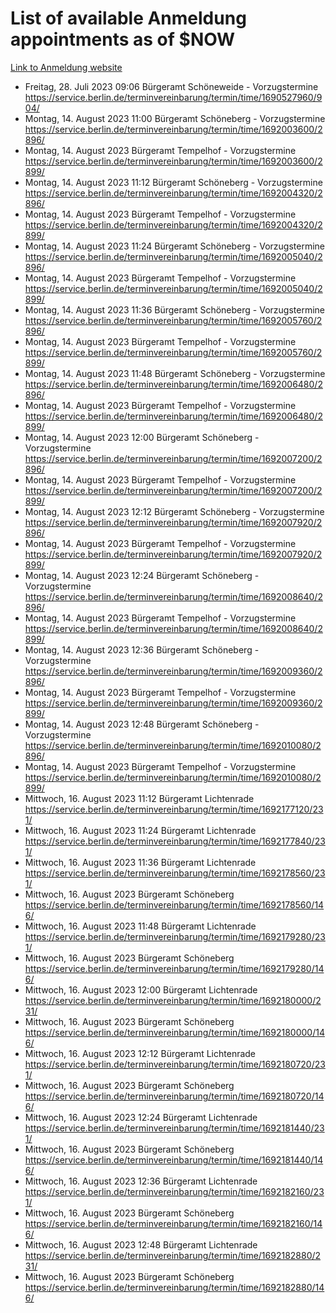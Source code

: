 # List of available Anmeldung appointments as of $NOW
[Link to Anmeldung website](https://service.berlin.de/terminvereinbarung/termin/tag.php?termin=1&anliegen[]=120686&dienstleisterlist=122210,122217,327316,122219,327312,122227,327314,122231,327346,122243,327348,122254,122252,329742,122260,329745,122262,329748,122271,327278,122273,327274,122277,327276,330436,122280,327294,122282,327290,122284,327292,122291,327270,122285,327266,122286,327264,122296,327268,150230,329760,122297,327286,122294,327284,122312,329763,122314,329775,122304,327330,122311,327334,122309,327332,317869,122281,327352,122279,329772,122283,122276,327324,122274,327326,122267,329766,122246,327318,122251,327320,122257,327322,122208,327298,122226,327300&herkunft=http%3A%2F%2Fservice.berlin.de%2Fdienstleistung%2F120686%2F)
- Freitag, 28. Juli 2023 09:06 Bürgeramt Schöneweide - Vorzugstermine https://service.berlin.de/terminvereinbarung/termin/time/1690527960/904/
- Montag, 14. August 2023 11:00 Bürgeramt Schöneberg - Vorzugstermine https://service.berlin.de/terminvereinbarung/termin/time/1692003600/2896/
- Montag, 14. August 2023  Bürgeramt Tempelhof - Vorzugstermine https://service.berlin.de/terminvereinbarung/termin/time/1692003600/2899/
- Montag, 14. August 2023 11:12 Bürgeramt Schöneberg - Vorzugstermine https://service.berlin.de/terminvereinbarung/termin/time/1692004320/2896/
- Montag, 14. August 2023  Bürgeramt Tempelhof - Vorzugstermine https://service.berlin.de/terminvereinbarung/termin/time/1692004320/2899/
- Montag, 14. August 2023 11:24 Bürgeramt Schöneberg - Vorzugstermine https://service.berlin.de/terminvereinbarung/termin/time/1692005040/2896/
- Montag, 14. August 2023  Bürgeramt Tempelhof - Vorzugstermine https://service.berlin.de/terminvereinbarung/termin/time/1692005040/2899/
- Montag, 14. August 2023 11:36 Bürgeramt Schöneberg - Vorzugstermine https://service.berlin.de/terminvereinbarung/termin/time/1692005760/2896/
- Montag, 14. August 2023  Bürgeramt Tempelhof - Vorzugstermine https://service.berlin.de/terminvereinbarung/termin/time/1692005760/2899/
- Montag, 14. August 2023 11:48 Bürgeramt Schöneberg - Vorzugstermine https://service.berlin.de/terminvereinbarung/termin/time/1692006480/2896/
- Montag, 14. August 2023  Bürgeramt Tempelhof - Vorzugstermine https://service.berlin.de/terminvereinbarung/termin/time/1692006480/2899/
- Montag, 14. August 2023 12:00 Bürgeramt Schöneberg - Vorzugstermine https://service.berlin.de/terminvereinbarung/termin/time/1692007200/2896/
- Montag, 14. August 2023  Bürgeramt Tempelhof - Vorzugstermine https://service.berlin.de/terminvereinbarung/termin/time/1692007200/2899/
- Montag, 14. August 2023 12:12 Bürgeramt Schöneberg - Vorzugstermine https://service.berlin.de/terminvereinbarung/termin/time/1692007920/2896/
- Montag, 14. August 2023  Bürgeramt Tempelhof - Vorzugstermine https://service.berlin.de/terminvereinbarung/termin/time/1692007920/2899/
- Montag, 14. August 2023 12:24 Bürgeramt Schöneberg - Vorzugstermine https://service.berlin.de/terminvereinbarung/termin/time/1692008640/2896/
- Montag, 14. August 2023  Bürgeramt Tempelhof - Vorzugstermine https://service.berlin.de/terminvereinbarung/termin/time/1692008640/2899/
- Montag, 14. August 2023 12:36 Bürgeramt Schöneberg - Vorzugstermine https://service.berlin.de/terminvereinbarung/termin/time/1692009360/2896/
- Montag, 14. August 2023  Bürgeramt Tempelhof - Vorzugstermine https://service.berlin.de/terminvereinbarung/termin/time/1692009360/2899/
- Montag, 14. August 2023 12:48 Bürgeramt Schöneberg - Vorzugstermine https://service.berlin.de/terminvereinbarung/termin/time/1692010080/2896/
- Montag, 14. August 2023  Bürgeramt Tempelhof - Vorzugstermine https://service.berlin.de/terminvereinbarung/termin/time/1692010080/2899/
- Mittwoch, 16. August 2023 11:12 Bürgeramt Lichtenrade https://service.berlin.de/terminvereinbarung/termin/time/1692177120/231/
- Mittwoch, 16. August 2023 11:24 Bürgeramt Lichtenrade https://service.berlin.de/terminvereinbarung/termin/time/1692177840/231/
- Mittwoch, 16. August 2023 11:36 Bürgeramt Lichtenrade https://service.berlin.de/terminvereinbarung/termin/time/1692178560/231/
- Mittwoch, 16. August 2023  Bürgeramt Schöneberg https://service.berlin.de/terminvereinbarung/termin/time/1692178560/146/
- Mittwoch, 16. August 2023 11:48 Bürgeramt Lichtenrade https://service.berlin.de/terminvereinbarung/termin/time/1692179280/231/
- Mittwoch, 16. August 2023  Bürgeramt Schöneberg https://service.berlin.de/terminvereinbarung/termin/time/1692179280/146/
- Mittwoch, 16. August 2023 12:00 Bürgeramt Lichtenrade https://service.berlin.de/terminvereinbarung/termin/time/1692180000/231/
- Mittwoch, 16. August 2023  Bürgeramt Schöneberg https://service.berlin.de/terminvereinbarung/termin/time/1692180000/146/
- Mittwoch, 16. August 2023 12:12 Bürgeramt Lichtenrade https://service.berlin.de/terminvereinbarung/termin/time/1692180720/231/
- Mittwoch, 16. August 2023  Bürgeramt Schöneberg https://service.berlin.de/terminvereinbarung/termin/time/1692180720/146/
- Mittwoch, 16. August 2023 12:24 Bürgeramt Lichtenrade https://service.berlin.de/terminvereinbarung/termin/time/1692181440/231/
- Mittwoch, 16. August 2023  Bürgeramt Schöneberg https://service.berlin.de/terminvereinbarung/termin/time/1692181440/146/
- Mittwoch, 16. August 2023 12:36 Bürgeramt Lichtenrade https://service.berlin.de/terminvereinbarung/termin/time/1692182160/231/
- Mittwoch, 16. August 2023  Bürgeramt Schöneberg https://service.berlin.de/terminvereinbarung/termin/time/1692182160/146/
- Mittwoch, 16. August 2023 12:48 Bürgeramt Lichtenrade https://service.berlin.de/terminvereinbarung/termin/time/1692182880/231/
- Mittwoch, 16. August 2023  Bürgeramt Schöneberg https://service.berlin.de/terminvereinbarung/termin/time/1692182880/146/
